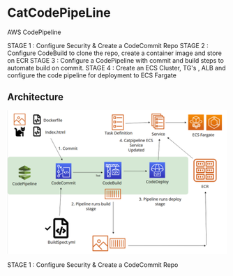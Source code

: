 # CatCodePipeLine
 AWS CodePipeline


STAGE 1 : Configure Security & Create a CodeCommit Repo
STAGE 2 : Configure CodeBuild to clone the repo, create a container image and store on ECR
STAGE 3 : Configure a CodePipeline with commit and build steps to automate build on commit.
STAGE 4 : Create an ECS Cluster, TG's , ALB and configure the code pipeline for deployment to ECS Fargate

## Architecture
![Alt text](src/Diagram.PNG)


STAGE 1 : Configure Security & Create a CodeCommit Repo
